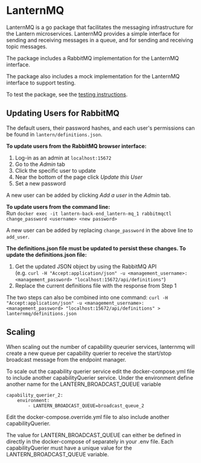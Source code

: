# LanternMQ

LanternMQ is a go package that facilitates the messaging infrastructure for the Lantern microservices. LanternMQ provides a simple interface for sending and receiving messages in a queue, and for sending and receiving topic messages.

The package includes a RabbitMQ implementation for the LanternMQ interface.

The package also includes a mock implementation for the LanternMQ interface to support testing.

To test the package, see the [testing instructions](test/README.md).

## Updating Users for RabbitMQ

The default users, their password hashes, and each user's permissions can be found in `lantern/definitions.json`.

**To update users from the RabbitMQ browser interface:**
1. Log-in as an admin at `localhost:15672`
2. Go to the *Admin* tab
3. Click the specific user to update
4. Near the bottom of the page click *Update this User*
5. Set a new password

A new user can be added by clicking *Add a user* in the *Admin* tab.
  
**To update users from the command line:** <br>
Run `docker exec -it lantern-back-end_lantern-mq_1 rabbitmqctl change_password <username> <new password>`

A new user can be added by replacing `change_password` in the above line to `add_user`.

**The definitions.json file must be updated to persist these changes. To update the definitions.json file:**
1. Get the updated JSON object by using the RabbitMQ API <br>
  (e.g. `curl -H "Accept:application/json" -u <management_username>:<management_password> "localhost:15672/api/definitions"`)
2. Replace the current definitions file with the response from Step 1

The two steps can also be combined into one command: `curl -H "Accept:application/json" -u <management_username>:<management_password> "localhost:15672/api/definitions" > lanternmq/definitions.json`

## Scaling

When scaling out the number of capability queurier services, lanternmq will create a new queue per capability querier to receive the start/stop broadcast message from the endpoint manager. 

To scale out the capability querier service edit the docker-compose.yml file 
to include another capabilityQuerier service. Under the environment define another name for the LANTERN_BROADCAST_QUEUE variable
```
capability_querier_2:
    environment:
        - LANTERN_BROADCAST_QUEUE=broadcast_queue_2
``` 

Edit the docker-compose.override.yml file to also include another capabilityQuerier.  

The value for LANTERN_BROADCAST_QUEUE can either be defined in directly in the docker-compose of separately in your .env file. Each capabilityQuerier must have a unique value for the LANTERN_BROADCAST_QUEUE variable.
